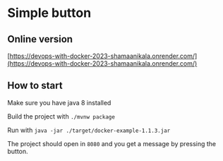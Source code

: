 # Simple button

## Online version

[https://devops-with-docker-2023-shamaanikala.onrender.com/](https://devops-with-docker-2023-shamaanikala.onrender.com/)

## How to start

Make sure you have java 8 installed

Build the project with `./mvnw package`

Run with `java -jar ./target/docker-example-1.1.3.jar`

The project should open in `8080` and you get a message by pressing the button.
